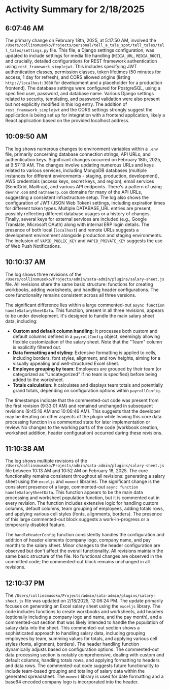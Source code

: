 # Activity Summary for 2/18/2025

## 6:07:46 AM
The primary change on February 18th, 2025, at 5:17:50 AM, involved the `/Users/collinsmusoko/Projects/personal/tell_a_tale_spot/tell_tales/tell_tales/settings.py` file.  This file, a Django settings configuration, was updated to include settings for media file handling (`MEDIA_URL`, `MEDIA_ROOT`),  and crucially, detailed configurations for REST framework authentication using `rest_framework_simplejwt`. This includes specifying JWT authentication classes, permission classes, token lifetimes (50 minutes for access, 1 day for refresh), and  CORS allowed origins (listing `http://localhost:3000` for development and a placeholder for a production frontend).  The database settings were configured for PostgreSQL, using a specified user, password, and database name.  Various Django settings related to security, templating, and password validation were also present but not explicitly modified in this log entry. The addition of `rest_framework_simplejwt` and the CORS settings strongly suggest the application is being set up for integration with a frontend application, likely a React application based on the provided localhost address.


## 10:09:50 AM
The log shows numerous changes to environment variables within a `.env` file, primarily concerning database connection strings, API URLs, and authentication keys.  Significant changes occurred on February 18th, 2025, at 9:57:19 AM.  The changes involve updating numerous URLs and keys related to various services, including MongoDB databases (multiple instances for different environments - staging, production, development), AWS credentials (access keys, secret keys, and region), email services (SendGrid, Mailtrap), and various API endpoints.  There's a pattern of using `devnhr.com` and `nathanerp.com` domains for many of the API URLs, suggesting a consistent infrastructure setup.  The log also shows the configuration of JWT (JSON Web Token) settings, including expiration times for different token types.  Multiple DATABASE_URL entries are present, possibly reflecting different database usages or a history of changes.  Finally, several keys for external services are included (e.g., Google Translate, Microsoft OAuth) along with internal ERP login details.  The presence of both local (`localhost`) and remote URLs suggests a development environment alongside production and staging environments. The inclusion of `VAPID_PUBLIC_KEY` and `VAPID_PRIVATE_KEY` suggests the use of Web Push Notifications.


## 10:10:37 AM
The log shows three revisions of the `/Users/collinsmusoko/Projects/admin/sata-admin/plugins/salary-sheet.js` file.  All revisions share the same basic structure: functions for creating workbooks, adding worksheets, and handling header configurations.  The core functionality remains consistent across all three versions.

The significant difference lies within a large commented-out `async function handleSalarySheetData`. This function, present in all three revisions, appears to be under development. It's designed to handle the main salary sheet data, including:

* **Custom and default column handling:**  It processes both custom and default columns defined in a `payrollConfig` object, seemingly allowing flexible customization of the salary sheet. Note that the "Team" column is explicitly filtered out.
* **Data formatting and styling:** Extensive formatting is applied to cells, including borders, font styles, alignment, and row heights, aiming for a visually appealing and well-structured Excel sheet.
* **Employee grouping by team:** Employees are grouped by their team (or categorized as "Uncategorized" if no team is specified) before being added to the worksheet.
* **Totals calculation:**  It calculates and displays team totals and potentially grand totals, depending on configuration options within `payrollConfig`.

The timestamps indicate that the commented-out code was present from the first revision (9:33:01 AM) and remained unchanged in subsequent revisions (9:45:16 AM and 10:06:46 AM).  This suggests that the developer may be iterating on other aspects of the plugin while leaving this core data processing function in a commented state for later implementation or review.  No changes to the working parts of the code (workbook creation, worksheet addition, header configuration) occurred during these revisions.


## 11:10:38 AM
The log shows multiple revisions of the `/Users/collinsmusoko/Projects/admin/sata-admin/plugins/salary-sheet.js` file between 10:13 AM and 10:52 AM on February 18, 2025.  The core functionality remains consistent throughout all revisions:  generating a salary sheet using the `exceljs` and `moment` libraries.  The significant change is the consistent presence of a large, commented-out `async function handleSalarySheetData`. This function appears to be the main data processing and worksheet population function, but it is commented out in every revision.  The function includes extensive logic for handling custom columns, default columns, team grouping of employees, adding totals rows, and applying various cell styles (fonts, alignments, borders). The presence of this large commented-out block suggests a work-in-progress or a temporarily disabled feature.

The `handleHeaderConfig` function consistently handles the configuration and addition of header elements (company logo, company name, and pay month) to the salary sheet.  Minor changes to the header configuration are observed but don't affect the overall functionality.  All revisions maintain the same basic structure of the file.  No functional changes are observed in the committed code; the commented-out block remains unchanged in all revisions.


## 12:10:37 PM
The `/Users/collinsmusoko/Projects/admin/sata-admin/plugins/salary-sheet.js` file was updated on 2/18/2025, 12:06:24 PM.  The update primarily focuses on generating an Excel salary sheet using the `exceljs` library.  The code includes functions to create workbooks and worksheets, add headers (optionally including a company logo and name, and the pay month), and  a commented-out section that was likely intended to handle the population of salary data into the sheet.  This commented-out section shows a sophisticated approach to handling salary data, including grouping employees by team, summing values for totals, and applying various cell styles (fonts, alignment, borders).  The header handling function dynamically adjusts based on configuration options.  The commented-out data processing section is notably comprehensive, dealing with custom and default columns, handling totals rows, and applying formatting to headers and data rows.  The commented-out code suggests future functionality to include team-based grouping and totaling of salary data within the generated spreadsheet. The  `moment` library is used for date formatting and a base64 encoded company logo is incorporated into the header.
